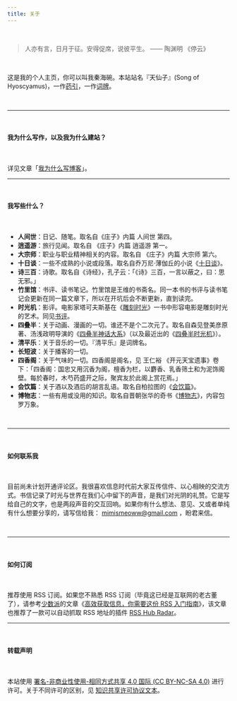 ```yaml
---
title: 关于
---
```


<br/>

> 人亦有言，日月于征。安得促席，说彼平生。         —— 陶渊明 《停云》

<br/>

这是我的个人主页，你可以叫我秦海碗。本站站名『天仙子』(Song of Hyoscyamus)，一作[药引](https://zh.wikipedia.org/wiki/%E5%A4%A9%E4%BB%99%E5%AD%90_(%E6%A4%8D%E7%89%A9))，一作[词牌](https://zh.m.wikipedia.org/zh-hans/%E5%A4%A9%E4%BB%99%E5%AD%90)。

<br/>

---

<br/>

#### 我为什么写作，以及我为什么建站？

<br/>

详见文章「[我为什么写博客](https://tianxianzi.me/2022/12/29/why_do_i_write_blogs/)」。



---

<br/>

#### 我写些什么？



<br/>

- **人间世**：日记、随笔。取名自《庄子》内篇 人间世 第四。
- **逍遥游**：旅行见闻。取名自 《庄子》内篇 逍遥游 第一。
- **大宗师**：职业与职业精神相关的内容。取名自 《庄子》内篇 大宗师 第六。
- **十日谈**：一些不成熟的小说或段落。取名自乔万尼·薄伽丘的小说《[十日谈](https://book.douban.com/subject/25897666/)》。
- **诗三百**：诗歌。取名自《诗经》，孔子云：「《诗》三百，一言以蔽之，曰：思无邪。」
- **竹里馆**：书评、读书笔记。竹里馆是王维的书斋名。同一本书的书评与读书笔记会更新在同一篇文章下，所以在开坑后会不断更新，直到读完。
- **时光机**：影评。电影家塔可夫斯基在《[雕刻时光](https://book.douban.com/subject/26435510/)》一书中形容电影是雕刻时光的艺术。同见[书评](https://tianxianzi.me/2022/12/10/sculpting_in_time/)。
- **四叠半**：关于动画、漫画的一切。谁还不是个二次元了。取名自森见登美彦原著、汤浅政明导演的《[四叠半神话大系](https://movie.douban.com/subject/4195678/)》（以及最近出的《[四叠半时光机](https://movie.douban.com/subject/35563505/)》）。
- **清平乐**：关于音乐的一切。『清平乐』是词牌名。
- **长短波**：关于播客的一切。
- **四香阁**：关于气味的一切。四香阁是阁名，见 王仁裕 《开元天宝遗事》卷下：「四香阁：国忠又用沉香为阁，檀香为栏，以麝香、乳香筛土和为泥饰阁壁。每於春时，木芍药盛开之际，聚宾友於此阁上赏花焉。」
- **会饮篇**：关于酒以及酒后的胡言乱语。取名自柏拉图的《[会饮篇](https://book.douban.com/subject/21570668/)》。
- **博物志**：一些有用或没用的知识。取名自晋朝张华的奇书《[博物志](https://zh.m.wikisource.org/zh/%E5%8D%9A%E7%89%A9%E5%BF%97)》，内容包罗万象。

<br/>

---

<br/>

#### 如何联系我

<br/>

目前尚未计划开通评论区。我很喜欢信息时代前大家互传信件、以心相映的交流方式。书信记录了时光与世界在我们心中留下的声音，是我们对光阴的礼赞。它是写给自己的文字，也是两段声音的交互回响。如果你有什么想法、意见、又或者单纯有什么想要分享的，请写信给我： mimismeoww@gmail.com ，盼君来信。

<br/>

---

<br/>

#### 如何订阅

<br/>

推荐使用 RSS 订阅。如果您不熟悉 RSS 订阅（毕竟这已经是互联网的老古董了），请参考[少数派](https://sspai.com/)的文章《[高效获取信息，你需要这份 RSS 入门指南](https://sspai.com/post/56391)》，该文章也推荐了一款可以自动抓取 RSS 地址的插件 [RSS Hub Radar](https://chrome.google.com/webstore/detail/rsshub-radar/kefjpfngnndepjbopdmoebkipbgkggaa)。



---

<br/>

#### 转载声明

<br/>

本站使用 [署名-非商业性使用-相同方式共享 4.0 国际 (CC BY-NC-SA 4.0)](https://creativecommons.org/licenses/by-nc-sa/4.0/deed.zh) 进行许可。关于不同许可的区别，见 [知识共享许可协议文本](https://creativecommons.net.cn/licenses/meet-the-licenses/)。
